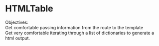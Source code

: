 # HTMLTable
Objectives: <br>
Get comfortable passing information from the route to the template <br>
Get very comfortable iterating through a list of dictionaries to generate a html output.
